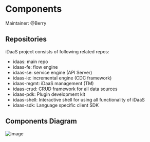 # Components

Maintainer: @Berry

## Repositories

iDaaS project consists of following related repos:

 - idaas: main repo
- idaas-fe: flow engine
- idaas-se: service engine (API Server)
- idaas-ie: incremental engine (CDC framework)
- idaas-mgmt: iDaaS management (TM)
- idaas-crud: CRUD framework for all data sources
- idaas-pdk: Plugin development kit
- idaas-shell: Interactive shell for using all functionality of iDaaS
- idaas-sdk: Language specific client SDK


## Components Diagram

![image](https://user-images.githubusercontent.com/1950232/151990663-fc9ac170-7abb-4ffb-89d0-9fe57eb1f4bc.png)
